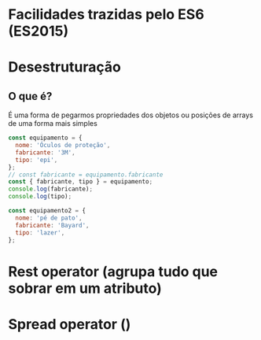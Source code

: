 # Facilidades trazidas pelo ES6 (ES2015)

# Desestruturação

## O que é?

É uma forma de pegarmos propriedades dos objetos ou posições de arrays de uma forma mais simples

```js
const equipamento = {
  nome: 'Óculos de proteção',
  fabricante: '3M',
  tipo: 'epi',
};
// const fabricante = equipamento.fabricante
const { fabricante, tipo } = equipamento;
console.log(fabricante);
console.log(tipo);
```

```js
const equipamento2 = {
  nome: 'pé de pato',
  fabricante: 'Bayard',
  tipo: 'lazer',
};
```

# Rest operator (agrupa tudo que sobrar em um atributo)

# Spread operator ()
